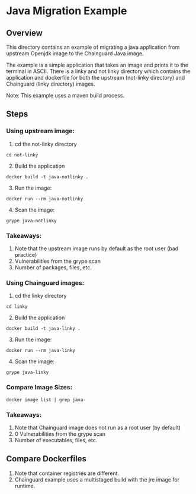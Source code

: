 # Java Migration Example

## Overview
This directory contains an example of migrating a java application from upstream Openjdk image to the Chainguard Java image.

The example is a simple application that takes an image and prints it to the terminal in ASCII. There is a linky and not linky directory which contains the application and dockerfile for both the upstream (not-linky directory) and Chainguard (linky directory) images.

Note: This example uses a maven build process.

## Steps
### Using upstream image:
1. cd the not-linky directory
```
cd not-linky
```
2. Build the application

```
docker build -t java-notlinky .
```
3. Run the image:

```
docker run --rm java-notlinky
```
4. Scan the image:
```
grype java-notlinky
```

### Takeaways:
1. Note that the upstream image runs by default as the root user (bad practice)
2. Vulnerabilities from the grype scan
3. Number of packages, files, etc.

### Using Chainguard images:
1. cd the linky directory
```
cd linky
```
2. Build the application

```
docker build -t java-linky .
```
3. Run the image:

```
docker run --rm java-linky
```
4. Scan the image:
```
grype java-linky
```

### Compare Image Sizes:
```
docker image list | grep java-
```

### Takeaways:
1. Note that Chainguard image does not run as a root user (by default)
2. 0 Vulnerabilities from the grype scan
3. Number of executables, files, etc.

## Compare Dockerfiles
1. Note that container registries are different.
2. Chainguard example uses a multistaged build with the jre image for runtime.